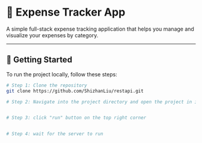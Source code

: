 # 💸 Expense Tracker App

A simple full-stack expense tracking application that helps you manage and visualize your expenses by category.

---

## 🚀 Getting Started

To run the project locally, follow these steps:

```bash
# Step 1: Clone the repository
git clone https://github.com/ShizhanLiu/restapi.git

# Step 2: Navigate into the project directory and open the project in intellij


# Step 3: click "run" button on the top right corner


# Step 4: wait for the server to run

